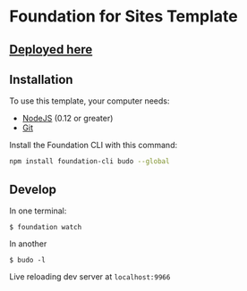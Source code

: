 # Foundation for Sites Template

## [Deployed here](https://pietgeursen.github.io/wedding/)

## Installation

To use this template, your computer needs:

- [NodeJS](https://nodejs.org/en/) (0.12 or greater)
- [Git](https://git-scm.com/)

Install the Foundation CLI with this command:

```bash
npm install foundation-cli budo --global
```

## Develop

In one terminal:

`$ foundation watch`

In another

`$ budo -l`

Live reloading dev server at `localhost:9966`


